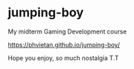 # jumping-boy
My midterm Gaming Development course

https://phvietan.github.io/jumping-boy/

Hope you enjoy, so much nostalgia T.T
